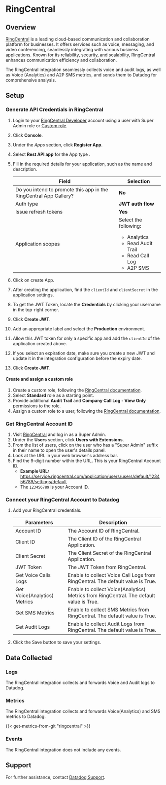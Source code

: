 # RingCentral

## Overview

[RingCentral][5] is a leading cloud-based communication and collaboration platform for businesses. It offers services such as voice, messaging, and video conferencing, seamlessly integrating with various business applications. Known for its reliability, security, and scalability, RingCentral enhances communication efficiency and collaboration.

The RingCentral integration seamlessly collects voice and audit logs, as well as Voice (Analytics) and A2P SMS metrics, and sends them to Datadog for comprehensive analysis.

## Setup

### Generate API Credentials in RingCentral

1. Login to your [RingCentral Developer][2] account using a user with Super Admin role or [Custom role](#create-and-assign-a-custom-role). 
2. Click **Console**.
3. Under the *Apps* section, click **Register App**.
4. Select **Rest API app** for the App type .
5. Fill in the required details for your application, such as the name and description.

   | Field     | Selection | 
   | ---  | ----------- | 
   | Do you intend to promote this app in the RingCentral App Gallery? | **No** |
   | Auth type | **JWT auth flow** |
   | Issue refresh tokens | **Yes** |
   | Application scopes | Select the following:<br><ul><li>Analytics</li><li>Read Audit Trail</li><li>Read Call Log</li><li>A2P SMS</li></ul>|
6. Click on create App.
7. After creating the application, find the `clientId` and `clientSecret` in the application settings.
8. To get the JWT Token, locate the **Credentials** by clicking your username in the top-right corner.
9. Click **Create JWT**.
10. Add an appropriate label and select the **Production** environment.
11. Allow this JWT token for only a specific app and add the `clientId` of the application created above.
12. If you select an expiration date, make sure you create a new JWT and update it in the integration configuration before the expiry date.
13. Click **Create JWT**.


#### Create and assign a custom role
1. Create a custom role, following the [RingCentral documentation][3].
2. Select **Standard** role as a starting point.
3. Provide additional **Audit Trail** and **Company Call Log - View Only** permissions to the role.
4. Assign a custom role to a user, following the [RingCentral documentation][4].


### Get RingCentral Account ID
1. Visit [RingCentral][1] and log in as a Super Admin.
2. Under the **Users** section, click **Users with Extensions**.
3. From the list of users, click on the user who has a "Super Admin" suffix in their name to open the user's details panel.
4. Look at the URL in your web browser's address bar.
5. Find the 9-digit number within the URL. This is your RingCentral Account ID.
   - **Example URL:** https://service.ringcentral.com/application/users/users/default/123456789/settings/default
   - The `123456789` is your Account ID.


### Connect your RingCentral Account to Datadog

1. Add your RingCentral credentials.

   | Parameters       |   Description                                                 |
   | ---------------  | --------------------------------------------------------------|
   |Account ID        | The Account ID of RingCentral.                                |
   |Client ID         | The Client ID of the RingCentral Application.                 |
   |Client Secret     | The Client Secret of the RingCentral Application.             |
   |JWT Token         | The JWT Token from RingCentral.                               |
   |Get Voice Calls Logs  | Enable to collect Voice Call Logs from RingCentral. The default value is True. |
   |Get Voice(Analytics) Metrics | Enable to collect Voice(Analytics) Metrics from RingCentral. The default value is True. |
   |Get SMS Metrics    | Enable to collect SMS Metrics from RingCentral. The default value is True. | 
   |Get Audit Logs     | Enable to collect Audit Logs from RingCentral. The default value is True.  |

2. Click the Save button to save your settings.

## Data Collected

### Logs

The RingCentral integration collects and forwards Voice and Audit logs to Datadog.

### Metrics

The RingCentral integration collects and forwards Voice(Analytics) and SMS metrics to Datadog.

{{< get-metrics-from-git "ringcentral" >}}

### Events

The RingCentral integration does not include any events.

## Support

For further assistance, contact [Datadog Support][6].

[1]: https://service.ringcentral.com/
[2]: https://developers.ringcentral.com/
[3]: https://support.ringcentral.com/article-v2/10641-user-roles-permissions-edit-permission-custom-role.html?brand=RC_US&product=RingEX&language=en_US
[4]: https://support.ringcentral.com/article-v2/10647-user-roles-permissions-assign-role-user-details.html?brand=RC_US&product=RingEX&language=en_US
[5]: https://www.ringcentral.com/
[6]: https://docs.datadoghq.com/help/

